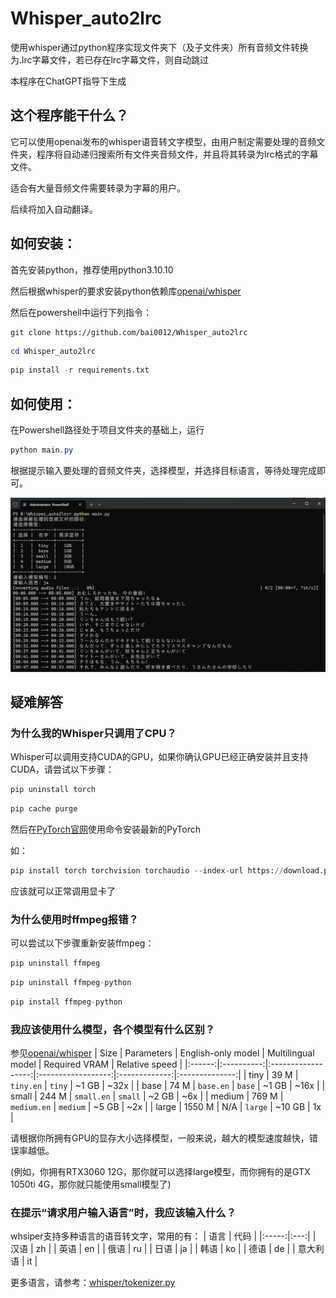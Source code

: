 # Whisper_auto2lrc

使用whisper通过python程序实现文件夹下（及子文件夹）所有音频文件转换为.lrc字幕文件，若已存在lrc字幕文件，则自动跳过

本程序在ChatGPT指导下生成

## 这个程序能干什么？

它可以使用openai发布的whisper语音转文字模型，由用户制定需要处理的音频文件夹，程序将自动递归搜索所有文件夹音频文件，并且将其转录为lrc格式的字幕文件。

适合有大量音频文件需要转录为字幕的用户。

后续将加入自动翻译。

## 如何安装：

首先安装python，推荐使用python3.10.10

然后根据whisper的要求安装python依赖库[openai/whisper](https://github.com/openai/whisper#setup)

然后在powershell中运行下列指令：


```git
git clone https://github.com/bai0012/Whisper_auto2lrc
```

```Powershell
cd Whisper_auto2lrc
```

```python
pip install -r requirements.txt 
```


## 如何使用：

在Powershell路径处于项目文件夹的基础上，运行

```Powershell
python main.py
```

根据提示输入要处理的音频文件夹，选择模型，并选择目标语言，等待处理完成即可。

![](https://raw.githubusercontent.com/bai0012/Whisper_auto2lrc/main/demo.png)

## 疑难解答

### 为什么我的Whisper只调用了CPU？

Whisper可以调用支持CUDA的GPU，如果你确认GPU已经正确安装并且支持CUDA，请尝试以下步骤：

```python 
pip uninstall torch
```

```python 
pip cache purge
```
然后在[PyTorch官网](https://pytorch.org/get-started/locally/)使用命令安装最新的PyTorch

如：
```python
pip install torch torchvision torchaudio --index-url https://download.pytorch.org/whl/cu118
```

应该就可以正常调用显卡了

### 为什么使用时ffmpeg报错？

可以尝试以下步骤重新安装ffmpeg：

```python
pip uninstall ffmpeg
```

```python 
pip uninstall ffmpeg-python
```

```python
pip install ffmpeg-python
```

### 我应该使用什么模型，各个模型有什么区别？

参见[openai/whisper](https://github.com/openai/whisper#available-models-and-languages)
|  Size  | Parameters | English-only model | Multilingual model | Required VRAM | Relative speed |
|:------:|:----------:|:------------------:|:------------------:|:-------------:|:--------------:|
|  tiny  |    39 M    |     `tiny.en`      |       `tiny`       |     ~1 GB     |      ~32x      |
|  base  |    74 M    |     `base.en`      |       `base`       |     ~1 GB     |      ~16x      |
| small  |   244 M    |     `small.en`     |      `small`       |     ~2 GB     |      ~6x       |
| medium |   769 M    |    `medium.en`     |      `medium`      |     ~5 GB     |      ~2x       |
| large  |   1550 M   |        N/A         |      `large`       |    ~10 GB     |       1x       |

请根据你所拥有GPU的显存大小选择模型，一般来说，越大的模型速度越快，错误率越低。

(例如，你拥有RTX3060 12G，那你就可以选择large模型，而你拥有的是GTX 1050ti 4G，那你就只能使用small模型了)

### 在提示“请求用户输入语言”时，我应该输入什么？

whsiper支持多种语言的语音转文字，常用的有：
|  语言  | 代码 |
|:-----:|:---:|
|  汉语  | zh |
|  英语  | en |
|  俄语  | ru |
|  日语  | ja |
|  韩语  | ko |
|  德语  | de |
|  意大利语  | it |

更多语言，请参考：[whisper/tokenizer.py](https://github.com/openai/whisper/blob/main/whisper/tokenizer.py)
